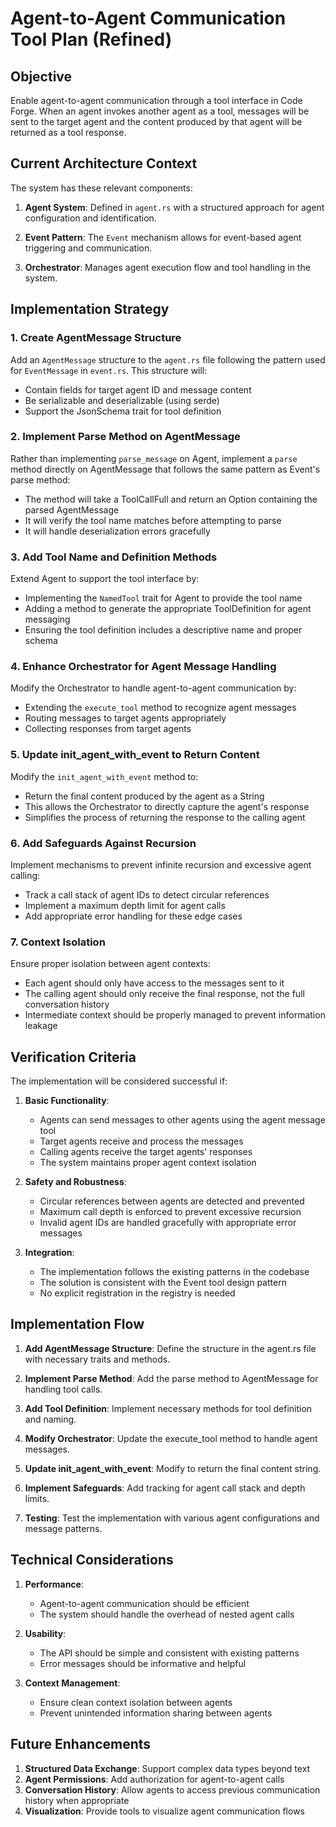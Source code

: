# Agent-to-Agent Communication Tool Plan (Refined)

## Objective

Enable agent-to-agent communication through a tool interface in Code Forge. When an agent invokes another agent as a tool, messages will be sent to the target agent and the content produced by that agent will be returned as a tool response.

## Current Architecture Context

The system has these relevant components:

1. **Agent System**: Defined in `agent.rs` with a structured approach for agent configuration and identification.

2. **Event Pattern**: The `Event` mechanism allows for event-based agent triggering and communication.

3. **Orchestrator**: Manages agent execution flow and tool handling in the system.

## Implementation Strategy

### 1. Create AgentMessage Structure

Add an `AgentMessage` structure to the `agent.rs` file following the pattern used for `EventMessage` in `event.rs`. This structure will:
- Contain fields for target agent ID and message content
- Be serializable and deserializable (using serde)
- Support the JsonSchema trait for tool definition

### 2. Implement Parse Method on AgentMessage

Rather than implementing `parse_message` on Agent, implement a `parse` method directly on AgentMessage that follows the same pattern as Event's parse method:

- The method will take a ToolCallFull and return an Option containing the parsed AgentMessage
- It will verify the tool name matches before attempting to parse
- It will handle deserialization errors gracefully

### 3. Add Tool Name and Definition Methods

Extend Agent to support the tool interface by:
- Implementing the `NamedTool` trait for Agent to provide the tool name
- Adding a method to generate the appropriate ToolDefinition for agent messaging
- Ensuring the tool definition includes a descriptive name and proper schema

### 4. Enhance Orchestrator for Agent Message Handling

Modify the Orchestrator to handle agent-to-agent communication by:
- Extending the `execute_tool` method to recognize agent messages
- Routing messages to target agents appropriately
- Collecting responses from target agents

### 5. Update init_agent_with_event to Return Content

Modify the `init_agent_with_event` method to:
- Return the final content produced by the agent as a String
- This allows the Orchestrator to directly capture the agent's response
- Simplifies the process of returning the response to the calling agent

### 6. Add Safeguards Against Recursion

Implement mechanisms to prevent infinite recursion and excessive agent calling:
- Track a call stack of agent IDs to detect circular references
- Implement a maximum depth limit for agent calls
- Add appropriate error handling for these edge cases

### 7. Context Isolation

Ensure proper isolation between agent contexts:
- Each agent should only have access to the messages sent to it
- The calling agent should only receive the final response, not the full conversation history
- Intermediate context should be properly managed to prevent information leakage

## Verification Criteria

The implementation will be considered successful if:

1. **Basic Functionality**:
   - Agents can send messages to other agents using the agent message tool
   - Target agents receive and process the messages
   - Calling agents receive the target agents' responses
   - The system maintains proper agent context isolation

2. **Safety and Robustness**:
   - Circular references between agents are detected and prevented
   - Maximum call depth is enforced to prevent excessive recursion
   - Invalid agent IDs are handled gracefully with appropriate error messages

3. **Integration**:
   - The implementation follows the existing patterns in the codebase
   - The solution is consistent with the Event tool design pattern
   - No explicit registration in the registry is needed

## Implementation Flow

1. **Add AgentMessage Structure**: 
   Define the structure in the agent.rs file with necessary traits and methods.

2. **Implement Parse Method**:
   Add the parse method to AgentMessage for handling tool calls.

3. **Add Tool Definition**:
   Implement necessary methods for tool definition and naming.

4. **Modify Orchestrator**:
   Update the execute_tool method to handle agent messages.

5. **Update init_agent_with_event**:
   Modify to return the final content string.

6. **Implement Safeguards**:
   Add tracking for agent call stack and depth limits.

7. **Testing**:
   Test the implementation with various agent configurations and message patterns.

## Technical Considerations

1. **Performance**:
   - Agent-to-agent communication should be efficient
   - The system should handle the overhead of nested agent calls

2. **Usability**:
   - The API should be simple and consistent with existing patterns
   - Error messages should be informative and helpful

3. **Context Management**:
   - Ensure clean context isolation between agents
   - Prevent unintended information sharing between agents

## Future Enhancements

1. **Structured Data Exchange**: Support complex data types beyond text
2. **Agent Permissions**: Add authorization for agent-to-agent calls
3. **Conversation History**: Allow agents to access previous communication history when appropriate
4. **Visualization**: Provide tools to visualize agent communication flows